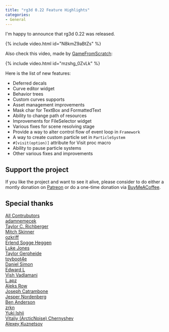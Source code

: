 ```yaml
---
title: "rg3d 0.22 Feature Highlights"
categories: 
- General
---
```


I'm happy to announce that rg3d 0.22 was released.

{% include video.html id="N8kmZ9aBtZs" %}

Also check this video, made by [GameFromScratch](https://www.youtube.com/channel/UCr-5TdGkKszdbboXXsFZJTQ):

{% include video.html id="mzshg_0ZvLk" %}

Here is the list of new features:

- Deferred decals
- Curve editor widget
- Behavior trees
- Custom curves supports
- Asset management improvements
- Mask char for TextBox and FormattedText
- Ability to change path of resources
- Improvements for FileSelector widget
- Various fixes for scene resolving stage
- Provide a way to alter control flow of event loop in `Framework`
- A way to create custom particle set in `ParticleSystem`
- `#[visit(option)]` attribute for Visit proc macro
- Ability to pause particle systems
- Other various fixes and improvements

## Support the project

If you like the project and want to see it alive, please consider to do either a montly donation on [Patreon](https://www.patreon.com/mrdimas) or do a one-time donation via [BuyMeACoffee](https://www.buymeacoffee.com/mrDIMAS). 

## Special thanks

[All Contrubutors](https://github.com/FyroxEngine/Fyrox/graphs/contributors)  
[adamnemecek](https://github.com/adamnemecek)  
[Taylor C. Richberger](https://www.patreon.com/user/creators?u=60141723)  
[Mitch Skinner](https://www.patreon.com/user/creators?u=60141723)  
[ozkriff](https://www.patreon.com/ozkriff)  
[Erlend Sogge Heggen](https://www.patreon.com/amethystengine/creators)  
[Luke Jones](https://www.patreon.com/flukejones)  
[Taylor Gerpheide](https://www.patreon.com/user/creators?u=32274918)  
[toyboot4e](https://www.patreon.com/user/creators?u=53758973)  
[Daniel Simon](https://www.patreon.com/user/creators?u=43754885)  
[Edward L](https://www.patreon.com/user/creators?u=53507198)  
[Vish Vadlamani](https://www.patreon.com/user/creators?u=42768509)  
[L.apz](https://www.patreon.com/user/creators?u=5448832)  
[Aleks Row](https://www.patreon.com/user/creators?u=51907853)  
[Joseph Catrambone](https://www.patreon.com/user?u=4738580)  
[Jesper Nordenberg](https://www.patreon.com/jesnor)  
[Ben Anderson](https://www.patreon.com/user/creators?u=14436239)  
[zrkn](https://www.patreon.com/user/creators?u=23413376)  
[Yuki Ishii](https://www.patreon.com/user/creators?u=9564103)  
[Vitaliy (ArcticNoise) Chernyshev](https://www.patreon.com/user?u=2601918)  
[Alexey Kuznetsov](https://www.patreon.com/user?u=39375025)  

